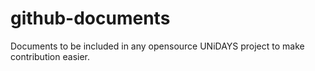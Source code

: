 # github-documents
Documents to be included in any opensource UNiDAYS project to make contribution easier.
